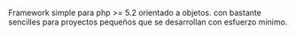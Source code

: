 Framework simple para php >= 5.2 orientado a objetos.
con bastante sencilles para proyectos pequeños que se desarrollan con esfuerzo minimo.